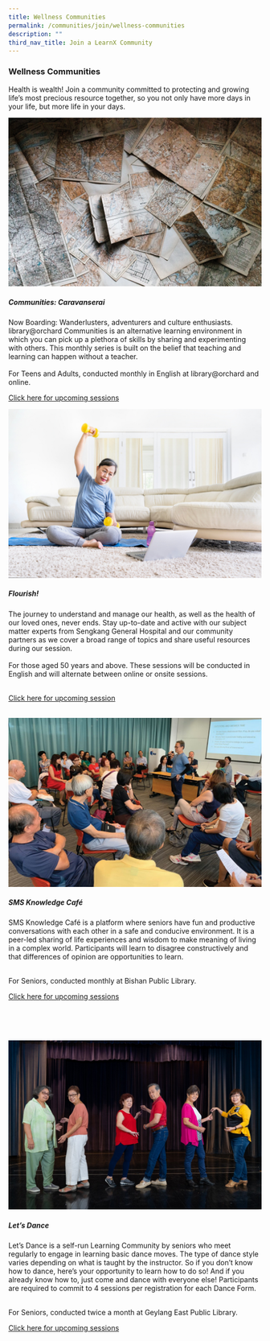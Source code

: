 ```yaml
---
title: Wellness Communities
permalink: /communities/join/wellness-communities
description: ""
third_nav_title: Join a LearnX Community
---
```

<style type="text/css">
/* Links */
.content a { color: #322987; }
.content a:focus,
.content a:hover { color: #28216c; }

/* Button Outline */
.bp-button { padding-left: 1.5rem; padding-right: 1.5rem; }
.bp-button.is-primary-outline { border: 1px solid #322987; color: #322987; background-color: transparent; text-decoration: none; }
.bp-button.is-primary-outline:focus,
.bp-button.is-primary-outline:hover { border: 1px solid #322987; color: #cff2e8; background-color: #322987; text-decoration: none; }

/* Responsive Iframe */
.responsive-iframe { position: absolute; top: 0; left: 0; bottom: 0; right: 0; width: 100%; height: 100%; }
.responsive-iframe-container { position: relative; overflow: hidden; width: 100%; }
.responsive-iframe-container.ratio-16by9 { padding-top: 56.25%; }
.responsive-iframe-container.ratio-4by3 { padding-top: 75%; }
.responsive-iframe-container.ratio-3by2 { padding-top: 66.66%; }
.responsive-iframe-container.ratio-1by1 { padding-top: 100%; }
</style>
### **Wellness Communities**

Health is wealth! Join a community committed to protecting and growing life’s most precious resource together, so you not only have more days in your life, but more life in your days. 

<div class="row is-multiline">
  <div class="col is-half-tablet padding--bottom--lg">
    <img alt="Communities: Travel and Culture Explorers" src="/images/learning-communities/wellness/Communities%20Travelers%20and%20Culture%20Explorers-01.png">
    <div class="margin--top--lg">
      <h5 class="margin--top--sm margin--bottom--sm"><b>Communities: Caravanserai</b></h5>
      <p class="margin--top--sm margin--bottom--sm"> Now Boarding: Wanderlusters, adventurers and culture enthusiasts. <br>
library@orchard Communities is an alternative learning environment in which you can pick up a plethora of skills by sharing and experimenting with others. This monthly series is built on the belief that teaching and learning can happen without a teacher. <br><br>
For Teens and Adults, conducted monthly in English at library@orchard and online. </p>
      <p class="margin--top--sm margin--bottom--sm"><a target="_blank" href="https://go.gov.sg/lcsessions"> Click here for upcoming sessions</a></p>
    </div>
  </div>
 <div class="col is-half-tablet padding--bottom--lg">
    <img src="/images/learning-communities/wellness/Flourish-Wellness-LC.png" alt="Flourish!"> 
	 <div class="margin--top--lg">
      <h5 class="margin--top--sm margin--bottom--sm"><b>Flourish!</b></h5>
      <p class="margin--top--sm margin--bottom--sm">The journey to understand and manage our health, as well as the health of our loved ones, never ends. Stay up-to-date and active with our subject matter experts from Sengkang General Hospital and our community partners as we cover a broad range of topics and share useful resources during our session.
<br><br>
For those aged 50 years and above. These sessions will be conducted in English and will alternate between online or onsite sessions.
				<br><br></p>
      <p class="margin--top--sm margin--bottom--sm"><a href="https://www.eventbrite.com/cc/programmes-on-wellness-66209" target="_blank">Click here for upcoming session</a></p>
    </div>
  </div>    
<div class="row is-multiline">
	<div class="col is-half-tablet padding--bottom--lg">
    <img src="/images/learning-communities/wellness/LC-Wellness-SMSknowledgecafe-01.jpg" alt="SMS Knowledge Café">
		<div class="margin--top--lg">
			<h5 class="margin--top--sm margin--bottom--sm"><b>SMS Knowledge Café </b></h5>
			<p class="margin--top--sm margin--bottom--sm"> SMS Knowledge Café is a platform where seniors have fun and productive conversations with each other in a safe and conducive environment. It is a peer-led sharing of life experiences and wisdom to make meaning of living in a complex world. Participants will learn to disagree constructively and that differences of opinion are opportunities to learn.<br><br> 
				
For Seniors, conducted monthly at Bishan Public Library.</p>
			<p class="margin--top--sm margin--bottom--sm"><a href="https://go.gov.sg/lcsessions" target="_blank"> Click here for upcoming sessions</a></p>
    </div>
  </div>
 <div class="col is-half-tablet padding--bottom--lg">
    <img src="/images/learning-communities/wellness/LC-Wellness-LetsDance-01.jpg" alt="Let’s Dance">
	 <div class="margin--top--lg">
		 <h5 class="margin--top--sm margin--bottom--sm"><b> Let’s Dance </b></h5>
			<p class="margin--top--sm margin--bottom--sm"> Let’s Dance is a self-run Learning Community by seniors who meet regularly to engage in learning basic dance moves. The type of dance style varies depending on what is taught by the instructor. So if you don’t know how to dance, here’s your opportunity to learn how to do so! And if you already know how to, just come and dance with everyone else! Participants are required to commit to 4 sessions per registration for each Dance Form.<br><br></p> 
For Seniors, conducted twice a month at Geylang East Public Library.<br>
		 <p class="margin--top--sm margin--bottom--sm"><a href="https://go.gov.sg/lcsessions" target="_blank"> Click here for upcoming sessions</a></p>
    </div>
  </div>